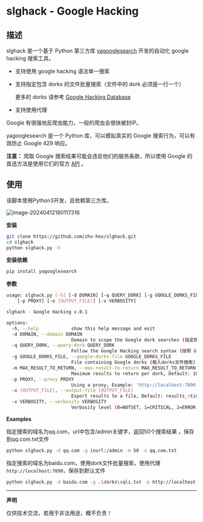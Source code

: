 # slghack - Google Hacking

## 描述

slghack 是一个基于 Python 第三方库 [yagooglesearch](https://pypi.org/project/yagooglesearch/) 开发的自动化 google hacking 搜索工具。

- 支持使用 google hacking 语法单一搜索

- 支持指定包含 dorks 的文件批量搜索（文件中的 dork 必须是一行一个）

    更多的 dorks 请参考 [Google Hacking Database](https://www.exploit-db.com/google-hacking-database)

- 支持使用代理


Google 有很强地反爬虫能力，一般的爬虫会很快被封IP。

yagooglesearch 是一个 Python 库，可以模拟真实的 Google 搜索行为，可以有效防止 Google 429 响应。

**注意：** 爬取 Google 搜索结果可能会违反他们的服务条款，所以使用 Google 的首选方法是使用它们的官方 [API](https://developers.google.com/custom-search/v1/overview?hl=zh-cn) 。

## 使用

该脚本使用Python3开发，且依赖第三方库。

![image-20240412180117316](https://github.com/zhx-hex/slghack/blob/master/images/image-20240412180117316.png)

**安装**

```bash
git clone https://github.com/zhx-hex/slghack.git
cd slghack
python slghack.py -h
```

**安装依赖**

```bash
pip install yagooglesearch
```

**参数**

```bash
usage: slghack.py [-h] [-d DOMAIN] [-q QUERY_DORK] [-g GOOGLE_DORKS_FILE] [-m MAX_RESULT_TO_RETURN]
    [-p PROXY] [-o [OUTPUT_FILE]] [-v VERBOSITY]

slghack - Google Hacking v.0.1

options:
  -h, --help            show this help message and exit
  -d DOMAIN, --domain DOMAIN
                        Domain to scope the Google dork searches (指定搜索的域名)
  -q QUERY_DORK, --query-dork QUERY_DORK
                        Follow the Google Hacking search syntax (按照 Google Hacking 语法搜索)
  -g GOOGLE_DORKS_FILE, --google-dorks-file GOOGLE_DORKS_FILE
                        File containing Google dorks (载入dorks文件搜索)
  -m MAX_RESULT_TO_RETURN, --max-result-to-return MAX_RESULT_TO_RETURN
                        Maximum results to return per dork, Default: 100 (搜索每个dork返回URL的最大数量)
  -p PROXY, --proxy PROXY
                        Using a proxy, Example: 'http://localhost:7890' (使用代理访问)
  -o [OUTPUT_FILE], --output-file [OUTPUT_FILE]
                        Export results to a file, Default: results_<time>.txt (保存URL到文件)
  -v VERBOSITY, --verbosity VERBOSITY
                        Verbosity level (0=NOTSET, 1=CRITICAL, 2=ERROR, 3=WARNING, 4=INFO, 5=DEBUG) Default: 4
```

**Examples**

指定搜索的域名为qq.com，url中包含/admin关键字，返回50个搜索结果 ，保存到qq.com.txt文件

```bash
python slghack.py -d qq.com -q inurl:/admin -m 50 -o qq.com.txt
```

指定搜索的域名为baidu.com，使用dork文件批量搜索，使用代理`http://localhost:7890`，保存到默认文件 

```bash
python slghack.py -d baidu.com -g .\dorks\sqli.txt -p http://localhost:7890 -o
```

------

**声明**

仅供技术交流，若用于非法用途，概不负责！

